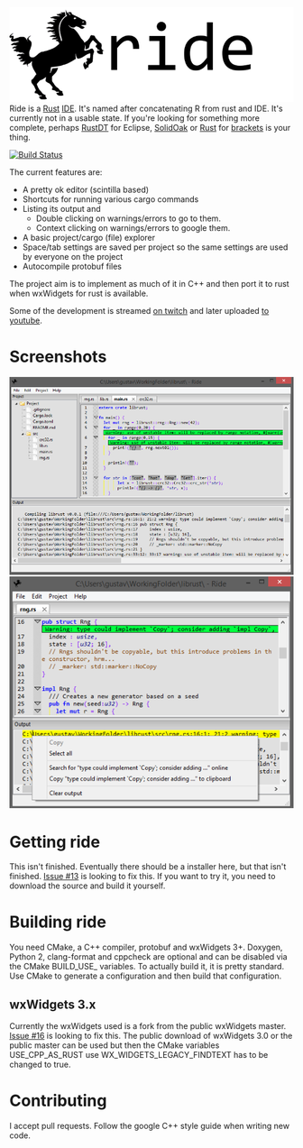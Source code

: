 ![screenshot](logo/256text.png)
Ride is a [Rust](http://www.rust-lang.org/) [IDE](https://en.wikipedia.org/wiki/Integrated_development_environment). It's named after concatenating R from rust and IDE. It's currently not in a usable state.
If you're looking for something more complete, perhaps [RustDT](http://rustdt.github.io/) for Eclipse, [SolidOak](https://github.com/oakes/SolidOak) or [Rust](https://github.com/rrandom/Brackets-Rust-IDE/) for [brackets](http://brackets.io/) is your thing.

[![Build Status](https://travis-ci.org/madeso/ride.svg)](https://travis-ci.org/madeso/ride)

The current features are:

* A pretty ok editor (scintilla based)
* Shortcuts for running various cargo commands
* Listing its output and
	- Double clicking on warnings/errors to go to them.
	- Context clicking on warnings/errors to google them.
* A basic project/cargo (file) explorer
* Space/tab settings are saved per project so the same settings are used by everyone on the project
* Autocompile protobuf files

The project aim is to implement as much of it in C++ and then port it to rust when wxWidgets for rust is available.

Some of the development is streamed [on twitch](http://www.twitch.tv/imadesome) and later uploaded [to youtube](https://www.youtube.com/playlist?list=PLLZf3o2GDQ_hHiXd_xqL_ShzGcU44WMi3).

# Screenshots
![screenshot](screenshots/3.png)
![screenshot](screenshots/2.png)

# Getting ride
This isn't finished. Eventually there should be a installer here, but that isn't finished. [Issue #13](https://github.com/madeso/ride/issues/13) is looking to fix this. If you want to try it, you need to download the source and build it yourself.

# Building ride
You need CMake, a C++ compiler, protobuf and wxWidgets 3+. Doxygen, Python 2, clang-format and cppcheck are optional and can be disabled via the CMake BUILD_USE_ variables. To actually build it, it is pretty standard. Use CMake to generate a configuration and then build that configuration.

## wxWidgets 3.x
Currently the wxWidgets used is a fork from the public wxWidgets master. [Issue #16](https://github.com/madeso/ride/issues/16) is looking to fix this. The public download of wxWidgets 3.0 or the public master can be used but then the CMake variables USE_CPP_AS_RUST use WX_WIDGETS_LEGACY_FINDTEXT has to be changed to true.

# Contributing
I accept pull requests. Follow the google C++ style guide when writing new code.
